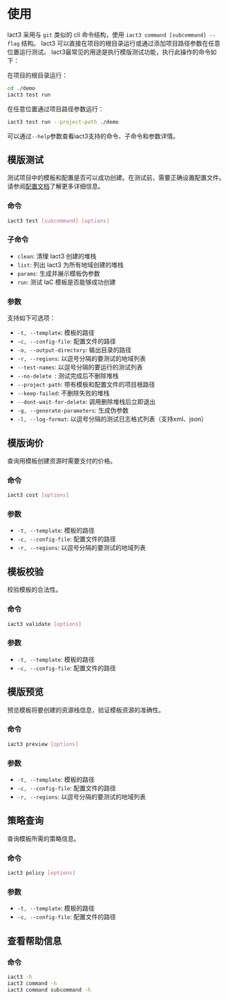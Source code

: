# 使用

Iact3 采用与 `git` 类似的 cli 命令结构，使用 `iact3 command [subcommand] --flag` 结构。 
Iact3 可以直接在项目的根目录运行或通过添加项目路径参数在任意位置运行测试。 Iact3最常见的用途是执行模版测试功能，执行此操作的命令如下：

在项目的根目录运行：
```bash
cd ./demo
iact3 test run
```
在任意位置通过项目路径参数运行：
```bash
iact3 test run --project-path ./demo
```

可以通过`--help`参数查看iact3支持的命令、子命令和参数详情。

## 模版测试
测试项目中的模板和配置是否可以成功创建。在测试前，需要正确设置配置文件。请参阅[配置文档](./config.md)了解更多详细信息。
### 命令
```bash
iact3 test [subcommand] [options]
```
### 子命令
- `clean`: 清理 Iact3 创建的堆栈
- `list`: 列出 Iact3 为所有地域创建的堆栈
- `params`: 生成并展示模板伪参数
- `run`: 测试 IaC 模板是否能够成功创建

### 参数
支持如下可选项：
- `-t, --template`: 模板的路径
- `-c, --config-file`: 配置文件的路径
- `-o, --output-directory`:  输出目录的路径
- `-r, --regions`:  以逗号分隔的要测试的地域列表
- `--test-names`:  以逗号分隔的要运行的测试列表
- `--no-delete `:   测试完成后不删除堆栈
- `--project-path`:  带有模板和配置文件的项目根路径
- `--keep-failed`:  不删除失败的堆栈
- `--dont-wait-for-delete`:  调用删除堆栈后立即退出
- `-g, --generate-parameters`:  生成伪参数
- `-l, --log-format`:  以逗号分隔的测试日志格式列表（支持xml、json）

## 模版询价
查询用模板创建资源时需要支付的价格。
### 命令
```bash
iact3 cost [options]
```
### 参数
- `-t, --template`: 模板的路径
- `-c, --config-file`: 配置文件的路径
- `-r, --regions`:  以逗号分隔的要测试的地域列表

## 模板校验
校验模板的合法性。
### 命令
```bash
iact3 validate [options]
```
### 参数
- `-t, --template`: 模板的路径
- `-c, --config-file`: 配置文件的路径

## 模版预览
预览模板将要创建的资源栈信息，验证模板资源的准确性。
### 命令
```bash
iact3 preview [options]
```
### 参数
- `-t, --template`: 模板的路径
- `-c, --config-file`: 配置文件的路径
- `-r, --regions`:  以逗号分隔的要测试的地域列表

## 策略查询
查询模板所需的策略信息。
### 命令
```bash
iact3 policy [options]
```
### 参数
- `-t, --template`: 模板的路径
- `-c, --config-file`: 配置文件的路径

## 查看帮助信息
### 命令
```bash
iact3 -h 
iact3 command -h 
iact3 command subcommand -h
```